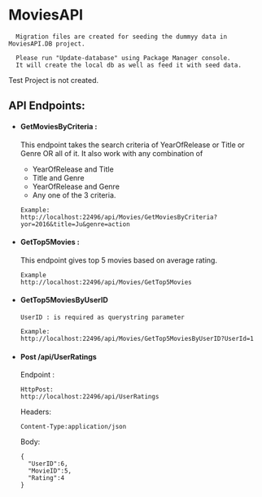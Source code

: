 # MoviesAPI
 
```
  Migration files are created for seeding the dummyy data in MoviesAPI.DB project.
  
  Please run "Update-database" using Package Manager console. 
  It will create the local db as well as feed it with seed data.
```
Test Project is not created.

## API Endpoints:
* #### GetMoviesByCriteria : 
  This endpoint takes the search criteria of YearOfRelease or Title or Genre OR all of it. 
  It also work with any combination of 
     * YearOfRelease and Title  
     * Title and Genre
     * YearOfRelease and Genre
     * Any one of the 3 criteria.
   ```
   Example:
   http://localhost:22496/api/Movies/GetMoviesByCriteria?yor=2016&title=Ju&genre=action
   ```

* #### GetTop5Movies :
  This endpoint gives top 5 movies based on average rating.
  ```
  Example
  http://localhost:22496/api/Movies/GetTop5Movies
  ```
* #### GetTop5MoviesByUserID
  ```
  UserID : is required as querystring parameter
  
  Example:
  http://localhost:22496/api/Movies/GetTop5MoviesByUserID?UserId=1
  ```
* #### Post /api/UserRatings
  Endpoint :
  ```
  HttpPost:
  http://localhost:22496/api/UserRatings
  ```
  Headers:
  ```
  Content-Type:application/json
  ```
  Body:
  ```
  {
	"UserID":6,
	"MovieID":5,
	"Rating":4
  }
  ```
